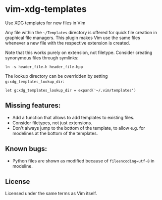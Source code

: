 # vim-xdg-templates
Use XDG templates for new files in Vim

Any file within the `~/Templates` directory is offered for quick file
creation in graphical file managers. This plugin makes Vim use the same
files whenever a new file with the respective extension is created.

Note that this works purely on extension, not filetype. Consider
creating synonymous files through symlinks:

    ln -s header_file.h header_file.hpp

The lookup directory can be overridden by setting
`g:xdg_templates_lookup_dir`:

    let g:xdg_templates_lookup_dir = expand('~/.vim/templates')

## Missing features:

* Add a function that allows to add templates to existing files.
* Consider filetypes, not just extensions.
* Don't always jump to the bottom of the template, to allow e.g. for
  modelines at the bottom of the templates.

## Known bugs:

* Python files are shown as modified because of `fileencoding=utf-8` in modeline.

## License

Licensed under the same terms as Vim itself.
